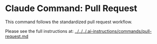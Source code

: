 # Claude Command: Pull Request

This command follows the standardized pull request workflow.

Please see the full instructions at: [../../../.ai-instructions/commands/pull-request.md](../../../.ai-instructions/commands/pull-request.md)
